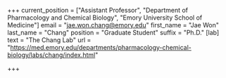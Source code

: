 +++
current_position = ["Assistant Professor", "Department of Pharmacology and Chemical Biology", "Emory University School of Medicine"]
email = "jae.won.chang@emory.edu"
first_name = "Jae Won"
last_name = "Chang"
position = "Graduate Student"
suffix = "Ph.D."
[lab]
text = "The Chang Lab"
url = "https://med.emory.edu/departments/pharmacology-chemical-biology/labs/chang/index.html"

+++
